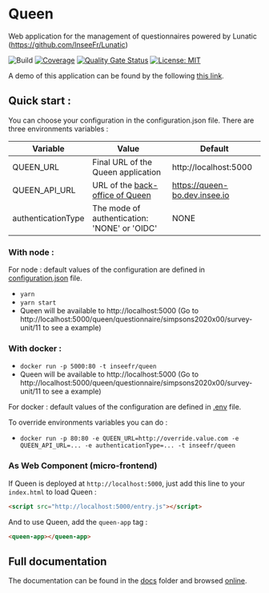 # Queen

Web application for the management of questionnaires powered by Lunatic (https://github.com/InseeFr/Lunatic)

![Build](https://github.com/InseeFr/Queen/actions/workflows/ci.yml/badge.svg)
[![Coverage](https://sonarcloud.io/api/project_badges/measure?project=InseeFr_Queen&metric=coverage)](https://sonarcloud.io/dashboard?id=InseeFr_Queen)
[![Quality Gate Status](https://sonarcloud.io/api/project_badges/measure?project=InseeFr_Queen&metric=alert_status)](https://sonarcloud.io/dashboard?id=InseeFr_Queen)
[![License: MIT](https://img.shields.io/badge/License-MIT-blue.svg)](https://opensource.org/licenses/MIT)

A demo of this application can be found by the following [this link](https://queen.dev.insee.io/queen/questionnaire/simpsons2020x00/survey-unit/11).

## Quick start :

You can choose your configuration in the configuration.json file.
There are three environments variables :

| Variable           | Value                                                                           | Default                       |
| ------------------ | ------------------------------------------------------------------------------- | ----------------------------- |
| QUEEN_URL          | Final URL of the Queen application                                              | http://localhost:5000         |
| QUEEN_API_URL      | URL of the [back-office of Queen](https://github.com/InseeFr/Queen-Back-Office) | https://queen-bo.dev.insee.io |
| authenticationType | The mode of authentication: 'NONE' or 'OIDC'                                    | NONE                          |

### With node :

For node : default values of the configuration are defined in [configuration.json](public/configuration.json) file.

- `yarn`
- `yarn start`
- Queen will be available to http://localhost:5000
  (Go to http://localhost:5000/queen/questionnaire/simpsons2020x00/survey-unit/11 to see a example)

### With docker :

- `docker run -p 5000:80 -t inseefr/queen`
- Queen will be available to http://localhost:5000
  (Go to http://localhost:5000/queen/questionnaire/simpsons2020x00/survey-unit/11 to see a example)

For docker : default values of the configuration are defined in [.env](.env) file.

To override environments variables you can do :

- `docker run -p 80:80 -e QUEEN_URL=http://override.value.com -e QUEEN_API_URL=... -e authenticationType=... -t inseefr/queen`

### As Web Component (micro-frontend)

If Queen is deployed at `http://localhost:5000`, just add this line to your `index.html` to load Queen :

```html
<script src="http://localhost:5000/entry.js"></script>
```

And to use Queen, add the `queen-app` tag :

```html
<queen-app></queen-app>
```

## Full documentation

The documentation can be found in the [docs](https://github.com/InseeFr/Queen/tree/master/docs) folder and browsed [online](https://inseefr.github.io/Queen).
